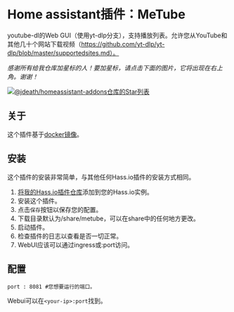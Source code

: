 # Home assistant插件：MeTube

youtube-dl的Web GUI（使用yt-dlp分支），支持播放列表。允许您从YouTube和其他几十个网站下载视频（https://github.com/yt-dlp/yt-dlp/blob/master/supportedsites.md）。

_感谢所有给我仓库加星标的人！要加星标，请点击下面的图片，它将出现在右上角。谢谢！_

[![@jdeath/homeassistant-addons仓库的Star列表](https://reporoster.com/stars/jdeath/homeassistant-addons)](https://github.com/jdeath/homeassistant-addons/stargazers)

## 关于

这个插件基于[docker镜像](https://github.com/alexta69/metube)。

## 安装

这个插件的安装非常简单，与其他任何Hass.io插件的安装方式相同。

1. [将我的Hass.io插件仓库][repository]添加到您的Hass.io实例。
1. 安装这个插件。
1. 点击`保存`按钮以保存您的配置。
1. 下载目录默认为/share/metube，可以在share中的任何地方更改。
1. 启动插件。
1. 检查插件的日志以查看是否一切正常。
1. WebUI应该可以通过ingress或<your-ip>:port访问。

## 配置

```
port : 8081 #您想要运行的端口。
```

Webui可以在`<your-ip>:port`找到。

[repository]: https://github.com/jdeath/homeassistant-addons